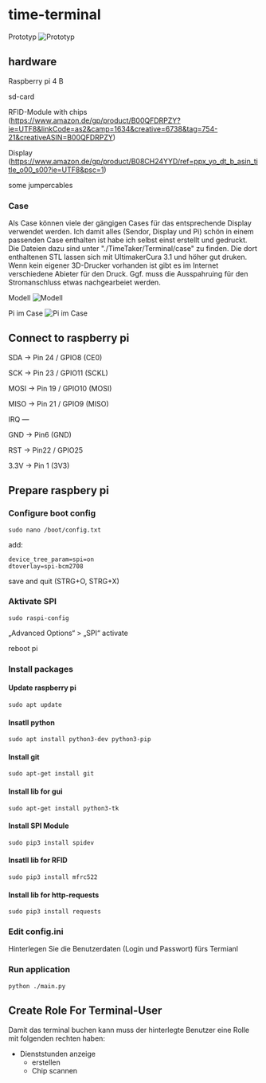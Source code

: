 # time-terminal

Prototyp
![Prototyp](https://github.com/ThomasTebbe93/TimeTaker/blob/main/Terminal/case/timeTaker_prototype.jpg?raw=true)

## hardware

Raspberry pi 4 B

sd-card

RFID-Module with chips (https://www.amazon.de/gp/product/B00QFDRPZY?ie=UTF8&linkCode=as2&camp=1634&creative=6738&tag=754-21&creativeASIN=B00QFDRPZY)

Display (https://www.amazon.de/gp/product/B08CH24YYD/ref=ppx_yo_dt_b_asin_title_o00_s00?ie=UTF8&psc=1)

some jumpercables

### Case

Als Case können viele der gängigen Cases für das entsprechende Display verwendet werden.
Ich damit alles (Sendor, Display und Pi) schön in einem passenden Case enthalten ist habe ich selbst einst erstellt und gedruckt.
Die Dateien dazu sind unter "./TimeTaker/Terminal/case" zu finden.
Die dort enthaltenen STL lassen sich mit UltimakerCura 3.1 und höher gut druken. Wenn kein eigener 3D-Drucker vorhanden ist gibt es im Internet verschiedene Abieter für den Druck. Ggf. muss die Ausspahruing für den Stromanschluss etwas nachgearbeiet werden.

Modell
![Modell](https://github.com/ThomasTebbe93/TimeTaker/blob/main/Terminal/case/case.PNG?raw=true)

Pi im Case
![Pi im Case](https://github.com/ThomasTebbe93/TimeTaker/blob/main/Terminal/case/timeTaker_caseWithPi.jpg?raw=true)

## Connect to raspberry pi

SDA -> Pin 24 / GPIO8 (CE0)

SCK -> Pin 23 / GPIO11 (SCKL)

MOSI -> Pin 19 / GPIO10 (MOSI)

MISO -> Pin 21 / GPIO9 (MISO)

IRQ —

GND -> Pin6 (GND)

RST -> Pin22 / GPIO25

3.3V -> Pin 1 (3V3)

## Prepare raspbery pi

### Configure boot config

```
sudo nano /boot/config.txt
```

add:

```
device_tree_param=spi=on
dtoverlay=spi-bcm2708
```

save and quit (STRG+O, STRG+X)

### Aktivate SPI

```
sudo raspi-config
```

„Advanced Options“ > „SPI“ activate

reboot pi

### Install packages

#### Update raspberry pi

```
sudo apt update
```

#### Insatll python

```
sudo apt install python3-dev python3-pip
```

#### Install git

```
sudo apt-get install git
```

#### Install lib for gui

```
sudo apt-get install python3-tk
```

#### Install SPI Module

```
sudo pip3 install spidev
```

#### Insatll lib for RFID

```
sudo pip3 install mfrc522
```

#### Install lib for http-requests

```
sudo pip3 install requests
```

### Edit config.ini

Hinterlegen Sie die Benutzerdaten (Login und Passwort) fürs Termianl

### Run application

```
python ./main.py
```

## Create Role For Terminal-User

Damit das terminal buchen kann muss der hinterlegte Benutzer eine Rolle mit folgenden rechten haben:

- Dienststunden anzeige
  - erstellen
  - Chip scannen
